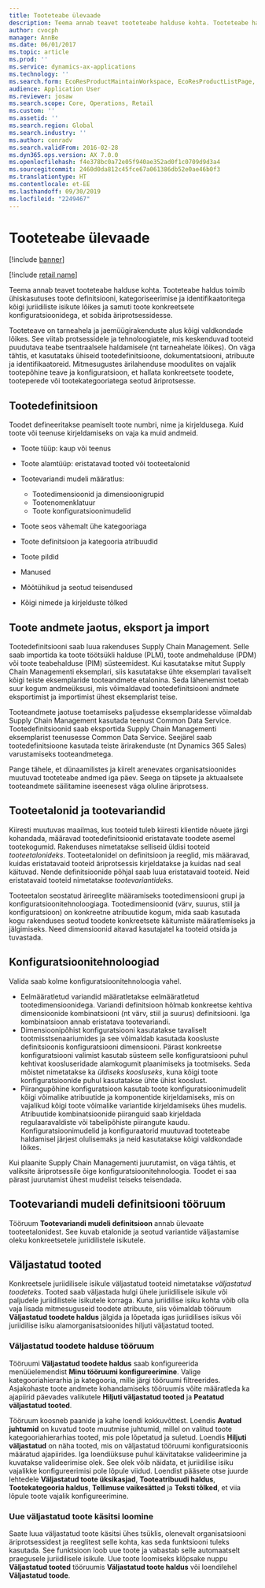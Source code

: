 ```yaml
---
title: Tooteteabe ülevaade
description: Teema annab teavet tooteteabe halduse kohta. Tooteteabe haldus toimib ühiskasutuses toote definitsiooni, kategoriseerimise ja identifikaatoritega kõigi juriidiliste isikute lõikes ja samuti toote konkreetsete konfiguratsioonidega, et sobida äriprotsessidesse.
author: cvocph
manager: AnnBe
ms.date: 06/01/2017
ms.topic: article
ms.prod: ''
ms.service: dynamics-ax-applications
ms.technology: ''
ms.search.form: EcoResProductMaintainWorkspace, EcoResProductListPage, EcoResProductVariantMaintainWorkspace
audience: Application User
ms.reviewer: josaw
ms.search.scope: Core, Operations, Retail
ms.custom: ''
ms.assetid: ''
ms.search.region: Global
ms.search.industry: ''
ms.author: conradv
ms.search.validFrom: 2016-02-28
ms.dyn365.ops.version: AX 7.0.0
ms.openlocfilehash: f4e378bc0a72e05f940ae352ad0f1c0709d9d3a4
ms.sourcegitcommit: 2460d0da812c45fce67a061386db52e0ae46b0f3
ms.translationtype: HT
ms.contentlocale: et-EE
ms.lasthandoff: 09/30/2019
ms.locfileid: "2249467"
---
```

# <a name="product-information-overview"></a>Tooteteabe ülevaade

[!include [banner](../includes/banner.md)]

[!include [retail name](../includes/retail-name.md)]

Teema annab teavet tooteteabe halduse kohta. Tooteteabe haldus toimib ühiskasutuses toote definitsiooni, kategoriseerimise ja identifikaatoritega kõigi juriidiliste isikute lõikes ja samuti toote konkreetsete konfiguratsioonidega, et sobida äriprotsessidesse. 

Tooteteave on tarneahela ja jaemüügirakenduste alus kõigi valdkondade lõikes. See viitab protsessidele ja tehnoloogiatele, mis keskenduvad tooteid puudutava teabe tsentraalsele haldamisele (nt tarneahelate lõikes). On väga tähtis, et kasutataks ühiseid tootedefinitsioone, dokumentatsiooni, atribuute ja identifikaatoreid. Mitmesugustes ärilahenduse moodulites on vajalik tootepõhine teave ja konfiguratsioon, et hallata konkreetsete toodete, tooteperede või tootekategooriatega seotud äriprotsesse.

## <a name="product-definition"></a>Tootedefinitsioon

Toodet defineeritakse peamiselt toote numbri, nime ja kirjeldusega. Kuid toote või teenuse kirjeldamiseks on vaja ka muid andmeid.

- Toote tüüp: kaup või teenus
- Toote alamtüüp: eristatavad tooted või tooteetalonid
- Tootevariandi mudeli määratlus:

     - Tootedimensioonid ja dimensioonigrupid
     - Tootenomenklatuur
     - Toote konfiguratsioonimudelid

- Toote seos vähemalt ühe kategooriaga
- Toote definitsioon ja kategooria atribuudid
- Toote pildid
- Manused
- Mõõtühikud ja seotud teisendused
- Kõigi nimede ja kirjelduste tõlked

## <a name="distribution-export-and-import-of-product-data"></a>Toote andmete jaotus, eksport ja import

Tootedefinitsiooni saab luua rakenduses Supply Chain Management. Selle saab importida ka toote töötsükli halduse (PLM), toote andmehalduse (PDM) või toote teabehalduse (PIM) süsteemidest. Kui kasutatakse mitut Supply Chain Managementi eksemplari, siis kasutatakse ühte eksemplari tavaliselt kõigi teiste eksemplaride tooteandmete etalonina. Seda lähenemist toetab suur kogum andmeüksusi, mis võimaldavad tootedefinitsiooni andmete eksportimist ja importimist ühest eksemplarist teise.

Tooteandmete jaotuse toetamiseks paljudesse eksemplaridesse võimaldab Supply Chain Management kasutada teenust Common Data Service. Tootedefinitsioonid saab eksportida Supply Chain Managementi eksemplarist teenusesse Common Data Service. Seejärel saab tootedefinitsioone kasutada teiste ärirakenduste (nt Dynamics 365 Sales) varustamiseks tooteandmetega.

Pange tähele, et dünaamilistes ja kiirelt arenevates organisatsioonides muutuvad tooteteabe andmed iga päev. Seega on täpsete ja aktuaalsete tooteandmete säilitamine iseenesest väga oluline äriprotsess.

## <a name="product-masters-and-product-variants"></a>Tooteetalonid ja tootevariandid

Kiiresti muutuvas maailmas, kus tooteid tuleb kiiresti klientide nõuete järgi kohandada, määravad tootedefinitsioonid eristatavate toodete asemel tootekogumid. Rakenduses nimetatakse selliseid üldisi tooteid *tooteetalonideks*. Tooteetalonidel on definitsioon ja reeglid, mis määravad, kuidas eristatavaid tooteid äriprotsessis kirjeldatakse ja kuidas nad seal käituvad. Nende definitsioonide põhjal saab luua eristatavaid tooteid. Neid eristatavaid tooteid nimetatakse *tootevariantideks*.

Tooteetalon seostatud ärireeglite määramiseks tootedimensiooni grupi ja konfiguratsioonitehnoloogiaga. Tootedimensioonid (värv, suurus, stiil ja konfiguratsioon) on konkreetne atribuutide kogum, mida saab kasutada kogu rakenduses seotud toodete konkreetsete käitumiste määratlemiseks ja jälgimiseks. Need dimensioonid aitavad kasutajatel ka tooteid otsida ja tuvastada.

## <a name="configuration-technologies"></a>Konfiguratsioonitehnoloogiad

Valida saab kolme konfiguratsioonitehnoloogia vahel.

- Eelmääratletud variandid määratletakse eelmääratletud tootedimensioonidega. Variandi definitsioon hõlmab konkreetse kehtiva dimensioonide kombinatsiooni (nt värv, stiil ja suurus) definitsiooni. Iga kombinatsioon annab eristatava tootevariandi.
- Dimensioonipõhist konfiguratsiooni kasutatakse tavaliselt tootmisstsenaariumides ja see võimaldab kasutada koosluste definitsioonis konfiguratsiooni dimensiooni. Pärast konkreetse konfiguratsiooni valimist kasutab süsteem selle konfiguratsiooni puhul kehtivat koosluseridade alamkogumit plaanimiseks ja tootmiseks. Seda mõistet nimetatakse ka *üldiseks koosluseks*, kuna kõigi toote konfiguratsioonide puhul kasutatakse ühte ühist kooslust.
- Piirangupõhine konfiguratsioon kasutab toote konfiguratsioonimudelit kõigi võimalike atribuutide ja komponentide kirjeldamiseks, mis on vajalikud kõigi toote võimalike variantide kirjeldamiseks ühes mudelis. Atribuutide kombinatsioonide piiranguid saab kirjeldada regulaaravaldiste või tabelipõhiste piirangute kaudu. Konfiguratsioonimudelid ja konfiguraatorid muutuvad tooteteabe haldamisel järjest olulisemaks ja neid kasutatakse kõigi valdkondade lõikes.

Kui plaanite Supply Chain Managementi juurutamist, on väga tähtis, et valiksite äriprotsessile õige konfiguratsioonitehnoloogia. Toodet ei saa pärast juurutamist ühest mudelist teiseks teisendada.

## <a name="product-variant-model-definition-workspace"></a>Tootevariandi mudeli definitsiooni tööruum

Tööruum **Tootevariandi mudeli definitsioon** annab ülevaate tooteetalonidest. See kuvab etalonide ja seotud variantide väljastamise oleku konkreetsetele juriidilistele isikutele.

## <a name="released-products"></a>Väljastatud tooted

Konkreetsele juriidilisele isikule väljastatud tooteid nimetatakse *väljastatud toodeteks*. Tooted saab väljastada hulgi ühele juriidilisele isikule või paljudele juriidilistele isikutele korraga. Kuna juriidilise isiku kohta võib olla vaja lisada mitmesuguseid toodete atribuute, siis võimaldab tööruum **Väljastatud toodete haldus** jälgida ja lõpetada igas juriidilises isikus või juriidilise isiku alamorganisatsioonides hiljuti väljastatud tooted.

### <a name="released-product-maintenance-workspace"></a>Väljastatud toodete halduse tööruum

Tööruumi **Väljastatud toodete haldus** saab konfigureerida menüüelemendist **Minu tööruumi konfigureerimine**. Valige kategooriahierarhia ja kategooria, mille järgi tööruumi filtreerides. Asjakohaste toote andmete kohandamiseks tööruumis võite määratleda ka ajapiirid päevades valikutele **Hiljuti väljastatud tooted** ja **Peatatud väljastatud tooted**.

Tööruum koosneb paanide ja kahe loendi kokkuvõttest. Loendis **Avatud juhtumid** on kuvatud toote muutmise juhtumid, millel on valitud toote kategooriahierarhias tooted, mis pole lõpetatud ja suletud. Loendis **Hiljuti väljastatud** on näha tooted, mis on väljastatud tööruumi konfiguratsioonis määratud ajapiirides. Iga loendiüksuse puhul käivitatakse valideerimine ja kuvatakse valideerimise olek. See olek võib näidata, et juriidilise isiku vajalikke konfigureerimisi pole lõpule viidud. Loendist pääsete otse juurde lehtedele **Väljastatud toote üksikasjad**, **Tooteatribuudi haldus**, **Tootekategooria haldus**, **Tellimuse vaikesätted** ja **Teksti tõlked**, et viia lõpule toote vajalik konfigureerimine.

### <a name="manually-creating-a-new-released-product"></a>Uue väljastatud toote käsitsi loomine

Saate luua väljastatud toote käsitsi ühes tsüklis, olenevalt organisatsiooni äriprotsessidest ja reeglitest selle kohta, kas seda funktsiooni tuleks kasutada. See funktsioon loob uue toote ja vabastab selle automaatselt praegusele juriidilisele isikule. Uue toote loomiseks klõpsake nuppu **Väljastatud tooted** tööruumis **Väljastatud toote haldus** või loendilehel **Väljastatud toode**.
